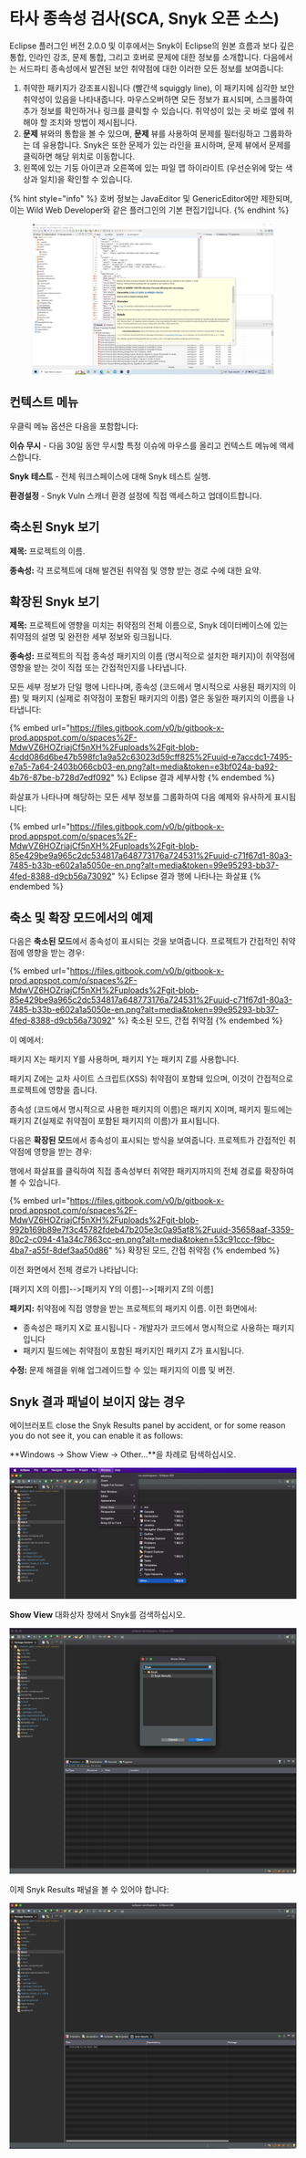 # 타사 종속성 검사(SCA, Snyk 오픈 소스)

Eclipse 플러그인 버전 2.0.0 및 이후에서는 Snyk이 Eclipse의 원본 흐름과 보다 깊은 통합, 인라인 강조, 문제 통합, 그리고 호버로 문제에 대한 정보를 소개합니다. 다음에서는 서드파티 종속성에서 발견된 보안 취약점에 대한 이러한 모든 정보를 보여줍니다:

1. 취약한 패키지가 강조표시됩니다 (빨간색 squiggly line), 이 패키지에 심각한 보안 취약성이 있음을 나타내줍니다. 마우스오버하면 모든 정보가 표시되며, 스크롤하여 추가 정보를 확인하거나 링크를 클릭할 수 있습니다. 취약성이 있는 곳 바로 옆에 취해야 할 조치와 방법이 제시됩니다.
2. **문제** 뷰와의 통합을 볼 수 있으며, **문제** 뷰를 사용하여 문제를 필터링하고 그룹화하는 데 유용합니다. Snyk은 또한 문제가 있는 라인을 표시하며, 문제 뷰에서 문제를 클릭하면 해당 위치로 이동합니다.
3. 왼쪽에 있는 기둥 아이콘과 오른쪽에 있는 파일 맵 하이라이트 (우선순위에 맞는 색상과 일치)을 확인할 수 있습니다.

{% hint style="info" %}
호버 정보는 JavaEditor 및 GenericEditor에만 제한되며, 이는 Wild Web Developer와 같은 플러그인의 기본 편집기입니다.
{% endhint %}

<figure><img src="../../../.gitbook/assets/image (267) (1) (1) (1).png" alt=""><figcaption></figcaption></figure>

## **컨텍스트 메뉴**

우클릭 메뉴 옵션은 다음을 포함합니다:

**이슈 무시** - 다음 30일 동안 무시할 특정 이슈에 마우스를 올리고 컨텍스트 메뉴에 액세스합니다.

**Snyk 테스트** - 전체 워크스페이스에 대해 Snyk 테스트 실행.

**환경설정** - Snyk Vuln 스캐너 환경 설정에 직접 액세스하고 업데이트합니다.

## **축소된 Snyk 보기**

**제목:** 프로젝트의 이름.

**종속성:** 각 프로젝트에 대해 발견된 취약점 및 영향 받는 경로 수에 대한 요약.

## **확장된 Snyk 보기**

**제목:** 프로젝트에 영향을 미치는 취약점의 전체 이름으로, Snyk 데이터베이스에 있는 취약점의 설명 및 완전한 세부 정보와 링크됩니다.

**종속성:** 프로젝트의 직접 종속성 패키지의 이름 (명시적으로 설치한 패키지)이 취약점에 영향을 받는 것이 직접 또는 간접적인지를 나타냅니다.

모든 세부 정보가 단일 행에 나타나며, 종속성 (코드에서 명시적으로 사용된 패키지의 이름) 및 패키지 (실제로 취약점이 포함된 패키지의 이름) 열은 동일한 패키지의 이름을 나타냅니다:

{% embed url="https://files.gitbook.com/v0/b/gitbook-x-prod.appspot.com/o/spaces%2F-MdwVZ6HOZriajCf5nXH%2Fuploads%2Fgit-blob-4cdd086d6be47b598fc1a9a52c63023d59cff825%2Fuuid-e7accdc1-7495-e7a5-7a64-2403b066cb03-en.png?alt=media&token=e3bf024a-ba92-4b76-87be-b728d7edf092" %}
Eclipse 결과 세부사항
{% endembed %}

화살표가 나타나며 해당하는 모든 세부 정보를 그룹화하여 다음 예제와 유사하게 표시됩니다:

{% embed url="https://files.gitbook.com/v0/b/gitbook-x-prod.appspot.com/o/spaces%2F-MdwVZ6HOZriajCf5nXH%2Fuploads%2Fgit-blob-85e429be9a965c2dc534817a648773176a724531%2Fuuid-c71f67d1-80a3-7485-b33b-e602a1a5050e-en.png?alt=media&token=99e95293-bb37-4fed-8388-d9cb56a73092" %}
Eclipse 결과 행에 나타나는 화살표
{% endembed %}

## 축소 및 확장 모드에서의 예제

다음은 **축소된 모드**에서 종속성이 표시되는 것을 보여줍니다. 프로젝트가 간접적인 취약점에 영향을 받는 경우:

{% embed url="https://files.gitbook.com/v0/b/gitbook-x-prod.appspot.com/o/spaces%2F-MdwVZ6HOZriajCf5nXH%2Fuploads%2Fgit-blob-85e429be9a965c2dc534817a648773176a724531%2Fuuid-c71f67d1-80a3-7485-b33b-e602a1a5050e-en.png?alt=media&token=99e95293-bb37-4fed-8388-d9cb56a73092" %}
축소된 모드, 간접 취약점
{% endembed %}

이 예에서:

패키지 X는 패키지 Y를 사용하며, 패키지 Y는 패키지 Z를 사용합니다.

패키지 Z에는 교차 사이트 스크립트(XSS) 취약점이 포함돼 있으며, 이것이 간접적으로 프로젝트에 영향을 줍니다.

종속성 (코드에서 명시적으로 사용한 패키지의 이름)은 패키지 X이며, 패키지 필드에는 패키지 Z(실제로 취약점이 포함된 패키지의 이름)가 표시됩니다.

다음은 **확장된 모드**에서 종속성이 표시되는 방식을 보여줍니다. 프로젝트가 간접적인 취약점에 영향을 받는 경우:

행에서 화살표를 클릭하여 직접 종속성부터 취약한 패키지까지의 전체 경로를 확장하여 볼 수 있습니다.

{% embed url="https://files.gitbook.com/v0/b/gitbook-x-prod.appspot.com/o/spaces%2F-MdwVZ6HOZriajCf5nXH%2Fuploads%2Fgit-blob-992b169b89e7f3c45782fdeb47b205e3c0a95af8%2Fuuid-35658aaf-3359-80c2-c094-41a34c7863cc-en.png?alt=media&token=53c91ccc-f9bc-4ba7-a55f-8def3aa50d86" %}
확장된 모드, 간접 취약점
{% endembed %}

이전 화면에서 전체 경로가 나타납니다:

\[패키지 X의 이름]-->\[패키지 Y의 이름]-->\[패키지 Z의 이름]

**패키지:** 취약점에 직접 영향을 받는 프로젝트의 패키지 이름. 이전 화면에서:

* 종속성은 패키지 X로 표시됩니다 - 개발자가 코드에서 명시적으로 사용하는 패키지입니다
* 패키지 필드에는 취약점이 포함된 패키지인 패키지 Z가 표시됩니다.

**수정:** 문제 해결을 위해 업그레이드할 수 있는 패키지의 이름 및 버전.

## Snyk 결과 패널이 보이지 않는 경우

에이브러포트 close the Snyk Results panel by accident, or for some reason you do not see it, you can enable it as follows:

\*\*Windows -> Show View -> Other...\*\*을 차례로 탐색하십시오.

![Show View, Other](<../../../.gitbook/assets/Screenshot 2022-05-13 at 12.04.07.png>)

**Show View** 대화상자 창에서 Snyk를 검색하십시오.

![Show View dialog window](<../../../.gitbook/assets/Screenshot 2022-05-13 at 12.02.06 (1) (1) (1) (1) (1) (1) (1) (1) (1) (1) (1) (1) (1) (1) (1) (1) (1) (1) (1) (1) (1) (1) (1) (1) (1) (1) (1) (1) (1) (1) (1) (1) (1) (1) (1) (1) (1) (1) (1) (1) (1) (1) (1) (1) (1) (1) (1) (1) (2) (4).png>)

이제 Snyk Results 패널을 볼 수 있어야 합니다:

![Snyk Results panel](<../../../.gitbook/assets/Screenshot 2022-05-13 at 12.02.18.png>)
